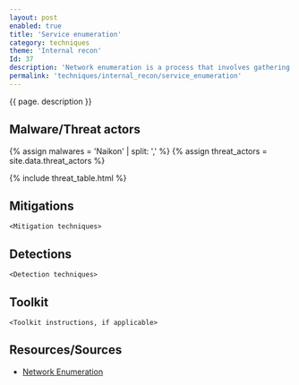 ```yaml
---
layout: post
enabled: true
title: 'Service enumeration'
category: techniques
theme: 'Internal recon'
Id: 37
description: 'Network enumeration is a process that involves gathering information about a network such as the hosts, connected devices, along with usernames, group information and related data.'
permalink: 'techniques/internal_recon/service_enumeration'
---
```

{{ page. description }}

## Malware/Threat actors

<!-- Threat actors table -->
{% assign malwares = 'Naikon' | split: ',' %}
{% assign threat_actors = site.data.threat_actors %}

{% include threat_table.html %}

## Mitigations

`<Mitigation techniques>`

## Detections

`<Detection techniques>`

## Toolkit

`<Toolkit instructions, if applicable>`

## Resources/Sources

* [Network Enumeration](https://www.techopedia.com/definition/25405/network-enumeration)
